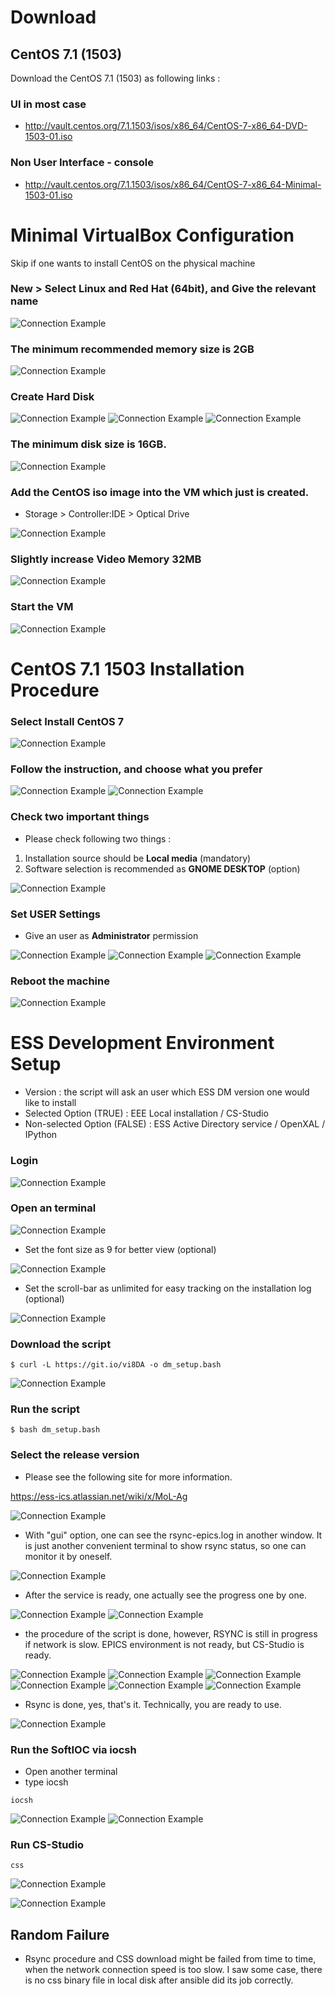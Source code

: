 # Download 

## CentOS 7.1 (1503)
Download the CentOS 7.1 (1503) as following links :

### UI in most case
* http://vault.centos.org/7.1.1503/isos/x86_64/CentOS-7-x86_64-DVD-1503-01.iso

### Non User Interface - console
* http://vault.centos.org/7.1.1503/isos/x86_64/CentOS-7-x86_64-Minimal-1503-01.iso


# Minimal VirtualBox Configuration

Skip if one wants to install CentOS on the physical machine

### New > Select **Linux** and **Red Hat (64bit)**, and Give the relevant name

![Connection Example](0.png)

### The minimum recommended memory size is 2GB

![Connection Example](1.png)

### Create Hard Disk 

![Connection Example](2.png)
![Connection Example](3.png)
![Connection Example](4.png)

### The minimum disk size is **16GB**. 

![Connection Example](5.png)

### Add the CentOS iso image into the VM which just is created.
* Storage > Controller:IDE > Optical Drive

![Connection Example](6.png)

### Slightly increase Video Memory 32MB

![Connection Example](7.png)

### Start the VM 

![Connection Example](8.png)

# CentOS 7.1 1503 Installation Procedure

### Select **Install CentOS 7**

![Connection Example](9.png)

### Follow the instruction, and choose what you prefer

![Connection Example](10.png)
![Connection Example](11.png)

### Check two important things

* Please check following two things :
1) Installation source should be **Local media** (mandatory)
2) Software selection is recommended as **GNOME DESKTOP** (option)

![Connection Example](12.png)

### Set USER Settings

* Give an user as **Administrator** permission

![Connection Example](13.png)
![Connection Example](14.png)
![Connection Example](15.png)

### Reboot the machine

![Connection Example](16.png)


# ESS Development Environment Setup

* Version : the script will ask an user which ESS DM version one would like to install
* Selected Option (TRUE) : EEE Local installation / CS-Studio 
* Non-selected Option (FALSE) : ESS Active Directory service / OpenXAL / IPython


### Login

![Connection Example](17.png)

### Open an terminal

![Connection Example](18.png)

* Set the font size as 9 for better view (optional)

![Connection Example](19.png)

* Set the scroll-bar as unlimited for easy tracking on the installation log (optional)

![Connection Example](20.png)


### Download the script

```
$ curl -L https://git.io/vi8DA -o dm_setup.bash
```

![Connection Example](21.png)

### Run the script

```
$ bash dm_setup.bash
```

### Select the release version 

* Please see the following site for more information.

https://ess-ics.atlassian.net/wiki/x/MoL-Ag

![Connection Example](23.png)

* With "gui" option, one can see the rsync-epics.log in another window. It is just another convenient terminal to show rsync status, so one can monitor it by oneself. 

![Connection Example](24.png)

* After the service is ready, one actually see the progress one by one.

![Connection Example](25.png)
![Connection Example](26.png)

* the procedure of the script is done, however, RSYNC is still in progress if network is slow. EPICS environment is not ready, but CS-Studio is ready. 

![Connection Example](27.png)
![Connection Example](28.png)
![Connection Example](29.png)
![Connection Example](30.png)
![Connection Example](31.png)
![Connection Example](32.png)


* Rsync is done, yes, that's it. Technically, you are  ready to use.

![Connection Example](33.png)


### Run the SoftIOC via iocsh
* Open another terminal
* type iocsh
```
iocsh
```

![Connection Example](34.png)
![Connection Example](35.png)

### Run CS-Studio 
```
css
```

![Connection Example](36.png)

![Connection Example](37.png)


## Random Failure
* Rsync procedure and CSS download might be failed from time to time, when the network connection speed is too slow. I saw some case, there is no css binary file in local disk after ansible did its job correctly. 

